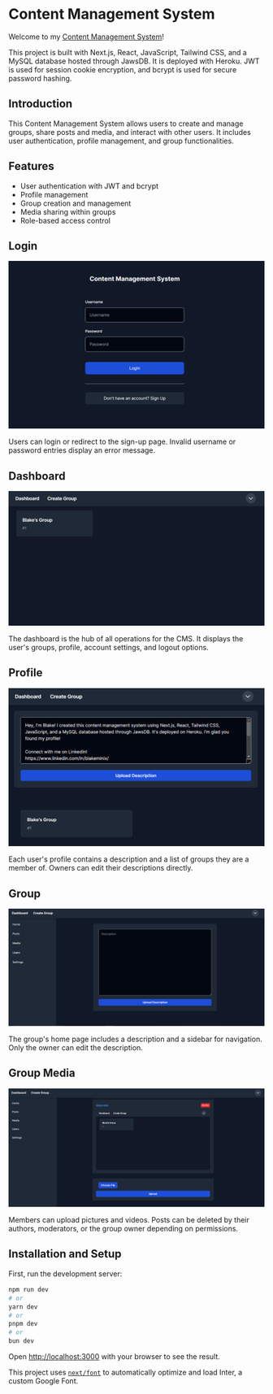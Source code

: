 # Content Management System

Welcome to my [Content Management System](https://content-management-system-32ddcdcefaf8.herokuapp.com/)!

This project is built with Next.js, React, JavaScript, Tailwind CSS, and a MySQL database hosted through JawsDB. It is deployed with Heroku. JWT is used for session cookie encryption, and bcrypt is used for secure password hashing. 

## Introduction
This Content Management System allows users to create and manage groups, share posts and media, and interact with other users. It includes user authentication, profile management, and group functionalities.

## Features
- User authentication with JWT and bcrypt
- Profile management
- Group creation and management
- Media sharing within groups
- Role-based access control

## Login

![Login](https://github.com/blakeminix/blakeminix.com/blob/main/public/login.PNG)

Users can login or redirect to the sign-up page. Invalid username or password entries display an error message.

## Dashboard

![Dashboard](https://github.com/blakeminix/blakeminix.com/blob/main/public/dashboard.PNG)

The dashboard is the hub of all operations for the CMS. It displays the user's groups, profile, account settings, and logout options. 

## Profile

![Profile](https://github.com/blakeminix/blakeminix.com/blob/main/public/profile.PNG)

Each user's profile contains a description and a list of groups they are a member of. Owners can edit their descriptions directly.

## Group
![Group](https://github.com/blakeminix/blakeminix.com/blob/main/public/group.PNG)

The group's home page includes a description and a sidebar for navigation. Only the owner can edit the description.

## Group Media
![Media](https://github.com/blakeminix/blakeminix.com/blob/main/public/media.PNG)

Members can upload pictures and videos. Posts can be deleted by their authors, moderators, or the group owner depending on permissions.

## Installation and Setup

First, run the development server:

```bash
npm run dev
# or
yarn dev
# or
pnpm dev
# or
bun dev
```

Open [http://localhost:3000](http://localhost:3000) with your browser to see the result.

This project uses [`next/font`](https://nextjs.org/docs/basic-features/font-optimization) to automatically optimize and load Inter, a custom Google Font.

